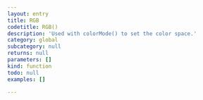```yaml
---
layout: entry
title: RGB
codetitle: RGB()
description: 'Used with colorMode() to set the color space.'
category: global
subcategory: null
returns: null
parameters: []
kind: function
todo: null
examples: []

---
```

